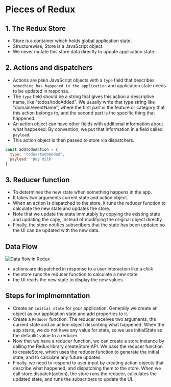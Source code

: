 # Pieces of Redux

## 1. The Redux Store

- Store is a container which holds global application state.
- Structurewise, Store is a JavaScript object.
- We never mutate this store data directly to update application state.

## 2. Actions and dispatchers

- Actions are plain JavaScript objects with a `type` field that describes `something has happened in the application` and application state needs to be updated in response.
- The `type` field should be a string that gives this action a descriptive name, like "todos/todoAdded". We usually write that type string like "domain/eventName", where the first part is the feature or category that this action belongs to, and the second part is the specific thing that happened.
- An action object can have other fields with additional information about what happened. By convention, we put that information in a field called `payload`.
- This action object is then passed to store via dispatchers.

```js
const addTodoAction = {
  type: 'todos/todoAdded',
  payload: 'Buy milk'
}
```

## 3. Reducer function

- To determines the new state when something happens in the app.
- It takes two arguments current state and action object.
- When an action is dispatched to the store, it runs the reducer function to calculate the new state and updates the store.
-  Note that we update the state immutably by copying the existing state and updating the copy, instead of modifying the original object directly.
- Finally, the store notifies subscribers that the state has been updated so the UI can be updated with the new data.

## Data Flow

![Data flow in Redux](https://redux.js.org/assets/images/ReduxDataFlowDiagram-49fa8c3968371d9ef6f2a1486bd40a26.gif)


- actions are dispatched in response to a user interaction like a click
- the store runs the reducer function to calculate a new state
- the UI reads the new state to display the new values


## Steps for implmemntation

- Create an `initial state` for your application. Generally we create an object as our application state and add properties to it.
- Create a `Reducer` function. The reducer receives two arguments, the current state and an action object describing what happened. When the app starts, we do not have any value for state, so we use initialState as the defaulkt value to a reducer.
- Now that we have a reducer function, we can create a store instance by calling the Redux library createStore API. We pass the reducer function to createStore, which uses the reducer function to generate the initial state, and to calculate any future updates.
- Finally, we need to respond to user input by creating action objects that describe what happened, and dispatching them to the store. When we call store.dispatch(action), the store runs the reducer, calculates the updated state, and runs the subscribers to update the UI.
